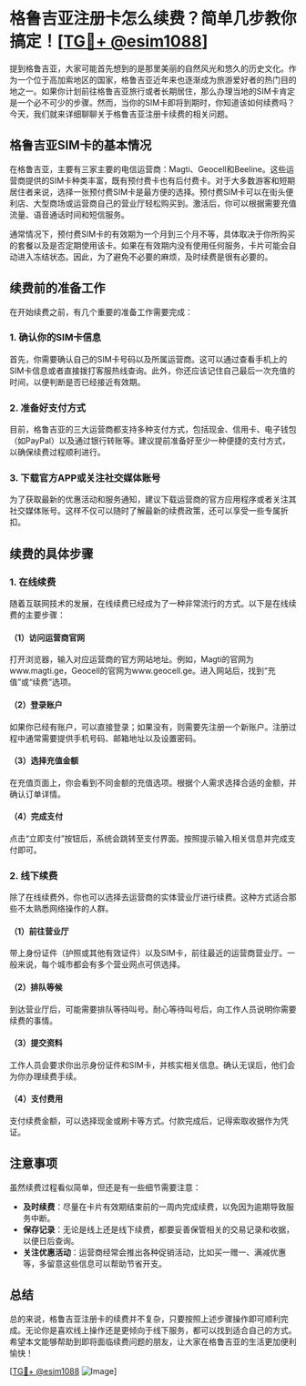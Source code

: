 # 格鲁吉亚注册卡怎么续费？简单几步教你搞定！[[TG💪+ @esim1088](https://t.me/s/esim1088)]

提到格鲁吉亚，大家可能首先想到的是那里美丽的自然风光和悠久的历史文化。作为一个位于高加索地区的国家，格鲁吉亚近年来也逐渐成为旅游爱好者的热门目的地之一。如果你计划前往格鲁吉亚旅行或者长期居住，那么办理当地的SIM卡肯定是一个必不可少的步骤。然而，当你的SIM卡即将到期时，你知道该如何续费吗？今天，我们就来详细聊聊关于格鲁吉亚注册卡续费的相关问题。

## 格鲁吉亚SIM卡的基本情况

在格鲁吉亚，主要有三家主要的电信运营商：Magti、Geocell和Beeline。这些运营商提供的SIM卡种类丰富，既有预付费卡也有后付费卡。对于大多数游客和短期居住者来说，选择一张预付费SIM卡是最方便的选择。预付费SIM卡可以在街头便利店、大型商场或运营商自己的营业厅轻松购买到。激活后，你可以根据需要充值流量、语音通话时间和短信服务。

通常情况下，预付费SIM卡的有效期为一个月到三个月不等，具体取决于你所购买的套餐以及是否定期使用该卡。如果在有效期内没有使用任何服务，卡片可能会自动进入冻结状态。因此，为了避免不必要的麻烦，及时续费是很有必要的。

## 续费前的准备工作

在开始续费之前，有几个重要的准备工作需要完成：

### 1. 确认你的SIM卡信息
首先，你需要确认自己的SIM卡号码以及所属运营商。这可以通过查看手机上的SIM卡信息或者直接拨打客服热线查询。此外，你还应该记住自己最后一次充值的时间，以便判断是否已经接近有效期。

### 2. 准备好支付方式
目前，格鲁吉亚的三大运营商都支持多种支付方式，包括现金、信用卡、电子钱包（如PayPal）以及通过银行转账等。建议提前准备好至少一种便捷的支付方式，以确保续费过程顺利进行。

### 3. 下载官方APP或关注社交媒体账号
为了获取最新的优惠活动和服务通知，建议下载运营商的官方应用程序或者关注其社交媒体账号。这样不仅可以随时了解最新的续费政策，还可以享受一些专属折扣。

## 续费的具体步骤

### 1. 在线续费
随着互联网技术的发展，在线续费已经成为了一种非常流行的方式。以下是在线续费的主要步骤：

#### （1）访问运营商官网
打开浏览器，输入对应运营商的官方网站地址。例如，Magti的官网为www.magti.ge，Geocell的官网为www.geocell.ge。进入网站后，找到“充值”或“续费”选项。

#### （2）登录账户
如果你已经有账户，可以直接登录；如果没有，则需要先注册一个新账户。注册过程中通常需要提供手机号码、邮箱地址以及设置密码。

#### （3）选择充值金额
在充值页面上，你会看到不同金额的充值选项。根据个人需求选择合适的金额，并确认订单详情。

#### （4）完成支付
点击“立即支付”按钮后，系统会跳转至支付界面。按照提示输入相关信息并完成支付即可。

### 2. 线下续费
除了在线续费外，你也可以选择去运营商的实体营业厅进行续费。这种方式适合那些不太熟悉网络操作的人群。

#### （1）前往营业厅
带上身份证件（护照或其他有效证件）以及SIM卡，前往最近的运营商营业厅。一般来说，每个城市都会有多个营业网点可供选择。

#### （2）排队等候
到达营业厅后，可能需要排队等待叫号。耐心等待叫号后，向工作人员说明你需要续费的事情。

#### （3）提交资料
工作人员会要求你出示身份证件和SIM卡，并核实相关信息。确认无误后，他们会为你办理续费手续。

#### （4）支付费用
支付续费金额，可以选择现金或刷卡等方式。付款完成后，记得索取收据作为凭证。

## 注意事项

虽然续费过程看似简单，但还是有一些细节需要注意：

- **及时续费**：尽量在卡片有效期结束前的一周内完成续费，以免因为逾期导致服务中断。
- **保存记录**：无论是线上还是线下续费，都要妥善保管相关的交易记录和收据，以便日后查询。
- **关注优惠活动**：运营商经常会推出各种促销活动，比如买一赠一、满减优惠等，多留意这些信息可以帮助节省开支。

## 总结

总的来说，格鲁吉亚注册卡的续费并不复杂，只要按照上述步骤操作即可顺利完成。无论你是喜欢线上操作还是更倾向于线下服务，都可以找到适合自己的方式。希望本文能够帮助到即将面临续费问题的朋友，让大家在格鲁吉亚的生活更加便利愉快！

[[TG💪+ @esim1088](https://t.me/s/esim1088) ![Image](https://i.postimg.cc/4NQfJmqS/Snipaste-2025-05-13-00-14-12.png)]